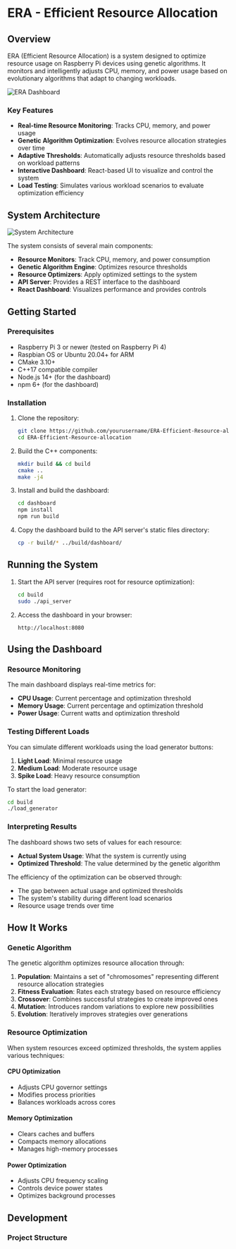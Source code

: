 # ERA - Efficient Resource Allocation

## Overview

ERA (Efficient Resource Allocation) is a system designed to optimize resource usage on Raspberry Pi devices using genetic algorithms. It monitors and intelligently adjusts CPU, memory, and power usage based on evolutionary algorithms that adapt to changing workloads.

![ERA Dashboard](docs/images/dashboard.png)

### Key Features

- **Real-time Resource Monitoring**: Tracks CPU, memory, and power usage
- **Genetic Algorithm Optimization**: Evolves resource allocation strategies over time
- **Adaptive Thresholds**: Automatically adjusts resource thresholds based on workload patterns
- **Interactive Dashboard**: React-based UI to visualize and control the system
- **Load Testing**: Simulates various workload scenarios to evaluate optimization efficiency

## System Architecture

![System Architecture](docs/images/architecture.png)

The system consists of several main components:
- **Resource Monitors**: Track CPU, memory, and power consumption
- **Genetic Algorithm Engine**: Optimizes resource thresholds
- **Resource Optimizers**: Apply optimized settings to the system
- **API Server**: Provides a REST interface to the dashboard
- **React Dashboard**: Visualizes performance and provides controls

## Getting Started

### Prerequisites

- Raspberry Pi 3 or newer (tested on Raspberry Pi 4)
- Raspbian OS or Ubuntu 20.04+ for ARM
- CMake 3.10+
- C++17 compatible compiler
- Node.js 14+ (for the dashboard)
- npm 6+ (for the dashboard)

### Installation

1. Clone the repository:
   ```bash
   git clone https://github.com/yourusername/ERA-Efficient-Resource-allocation.git
   cd ERA-Efficient-Resource-allocation
   ```

2. Build the C++ components:
   ```bash
   mkdir build && cd build
   cmake ..
   make -j4
   ```

3. Install and build the dashboard:
   ```bash
   cd dashboard
   npm install
   npm run build
   ```

4. Copy the dashboard build to the API server's static files directory:
   ```bash
   cp -r build/* ../build/dashboard/
   ```

## Running the System

1. Start the API server (requires root for resource optimization):
   ```bash
   cd build
   sudo ./api_server
   ```

2. Access the dashboard in your browser:
   ```
   http://localhost:8080
   ```

## Using the Dashboard

### Resource Monitoring

The main dashboard displays real-time metrics for:
- **CPU Usage**: Current percentage and optimization threshold
- **Memory Usage**: Current percentage and optimization threshold
- **Power Usage**: Current watts and optimization threshold

### Testing Different Loads

You can simulate different workloads using the load generator buttons:

1. **Light Load**: Minimal resource usage
2. **Medium Load**: Moderate resource usage
3. **Spike Load**: Heavy resource consumption

To start the load generator:
```bash
cd build
./load_generator
```

### Interpreting Results

The dashboard shows two sets of values for each resource:
- **Actual System Usage**: What the system is currently using
- **Optimized Threshold**: The value determined by the genetic algorithm

The efficiency of the optimization can be observed through:
- The gap between actual usage and optimized thresholds
- The system's stability during different load scenarios
- Resource usage trends over time

## How It Works

### Genetic Algorithm

The genetic algorithm optimizes resource allocation through:

1. **Population**: Maintains a set of "chromosomes" representing different resource allocation strategies
2. **Fitness Evaluation**: Rates each strategy based on resource efficiency
3. **Crossover**: Combines successful strategies to create improved ones
4. **Mutation**: Introduces random variations to explore new possibilities
5. **Evolution**: Iteratively improves strategies over generations

### Resource Optimization

When system resources exceed optimized thresholds, the system applies various techniques:

#### CPU Optimization
- Adjusts CPU governor settings
- Modifies process priorities
- Balances workloads across cores

#### Memory Optimization
- Clears caches and buffers
- Compacts memory allocations
- Manages high-memory processes

#### Power Optimization
- Adjusts CPU frequency scaling
- Controls device power states
- Optimizes background processes

## Development

### Project Structure